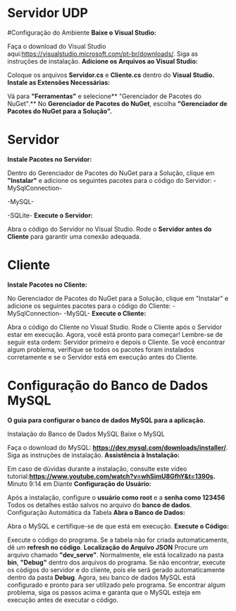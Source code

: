 # Servidor UDP


#Configuração do Ambiente
**Baixe o Visual Studio:**

Faça o download do Visual Studio aqui:https://visualstudio.microsoft.com/pt-br/downloads/.
Siga as instruções de instalação.
**Adicione os Arquivos ao Visual Studio:**

Coloque os arquivos **Servidor.cs** e **Cliente.cs** dentro do **Visual Studio.
Instale as Extensões Necessárias:**

Vá para **"Ferramentas"** e selecione** "Gerenciador de Pacotes do NuGet".**
No **Gerenciador de Pacotes do NuGet**, escolha **"Gerenciador de Pacotes do NuGet para a Solução".**
# Servidor
**Instale Pacotes no Servidor:**

Dentro do Gerenciador de Pacotes do NuGet para a Solução, clique em **"Instalar"** e adicione os seguintes pacotes para o código do Servidor:
-MySqlConnection-

-MySQL-

-SQLite-
**Execute o Servidor:**

Abra o código do Servidor no Visual Studio.
Rode o **Servidor antes do Cliente** para garantir uma conexão adequada.
# Cliente
**Instale Pacotes no Cliente:**

No Gerenciador de Pacotes do NuGet para a Solução, clique em "Instalar" e adicione os seguintes pacotes para o código do Cliente:
-MySqlConnection-
-MySQL-
**Execute o Cliente:**

Abra o código do Cliente no Visual Studio.
Rode o Cliente após o Servidor estar em execução.
Agora, você está pronto para começar! Lembre-se de seguir esta ordem: Servidor primeiro e depois o Cliente. Se você encontrar algum problema, verifique se todos os pacotes foram instalados corretamente e se o Servidor está em execução antes do Cliente.


# Configuração do Banco de Dados MySQL
**O guia para configurar o banco de dados MySQL para a aplicação.**

Instalação do Banco de Dados MySQL
Baixe o MySQL 

Faça o download do MySQL: **https://dev.mysql.com/downloads/installer/**.
Siga as instruções de instalação.
**Assistência à Instalação:**

Em caso de dúvidas durante a instalação, consulte este vídeo tutorial:**https://www.youtube.com/watch?v=whSimU8GfhY&t=1390s.** Minuto 9:14 em Diante
**Configuração do Usuário:**

Após a instalação, configure o **usuário como root** e a **senha como 123456** Todos os detalhes estão salvos no arquivo do **banco de dados**.
Configuração Automática da Tabela
**Abra o Banco de Dados:**

Abra o MySQL e certifique-se de que está em execução.
**Execute o Código:**

Execute o código do programa. Se a tabela não for criada automaticamente, dê um **refresh no código**.
**Localização do Arquivo JSON**
Procure um arquivo chamado **"dev_serve"**. Normalmente, ele está localizado na pasta **bin**, **"Debug"** dentro dos arquivos do programa. Se não encontrar, execute os códigos do servidor e do cliente, pois ele será gerado automaticamente dentro da pasta **Debug**.
Agora, seu banco de dados MySQL está configurado e pronto para ser utilizado pelo programa. Se encontrar algum problema, siga os passos acima e garanta que o MySQL esteja em execução antes de executar o código.
